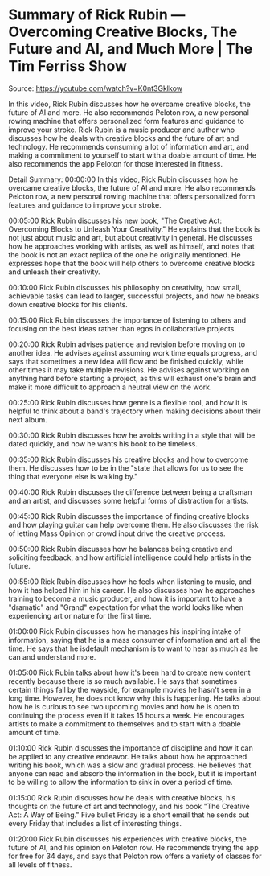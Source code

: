 # Summary of Rick Rubin — Overcoming Creative Blocks, The Future and AI, and Much More  | The Tim Ferriss Show

Source: https://youtube.com/watch?v=K0nt3GkIkow

In this video, Rick Rubin discusses how he overcame creative blocks, the future of AI and more. He also recommends Peloton row, a new personal rowing machine that offers personalized form features and guidance to improve your stroke.
Rick Rubin is a music producer and author who discusses how he deals with creative blocks and the future of art and technology. He recommends consuming a lot of information and art, and making a commitment to yourself to start with a doable amount of time. He also recommends the app Peloton for those interested in fitness.

Detail Summary: 
00:00:00
In this video, Rick Rubin discusses how he overcame creative blocks, the future of AI and more. He also recommends Peloton row, a new personal rowing machine that offers personalized form features and guidance to improve your stroke.

00:05:00
Rick Rubin discusses his new book, "The Creative Act: Overcoming Blocks to Unleash Your Creativity." He explains that the book is not just about music and art, but about creativity in general. He discusses how he approaches working with artists, as well as himself, and notes that the book is not an exact replica of the one he originally mentioned. He expresses hope that the book will help others to overcome creative blocks and unleash their creativity.

00:10:00
Rick Rubin discusses his philosophy on creativity, how small, achievable tasks can lead to larger, successful projects, and how he breaks down creative blocks for his clients.

00:15:00
Rick Rubin discusses the importance of listening to others and focusing on the best ideas rather than egos in collaborative projects.

00:20:00
Rick Rubin advises patience and revision before moving on to another idea. He advises against assuming work time equals progress, and says that sometimes a new idea will flow and be finished quickly, while other times it may take multiple revisions. He advises against working on anything hard before starting a project, as this will exhaust one's brain and make it more difficult to approach a neutral view on the work.

00:25:00
Rick Rubin discusses how genre is a flexible tool, and how it is helpful to think about a band's trajectory when making decisions about their next album.

00:30:00
Rick Rubin discusses how he avoids writing in a style that will be dated quickly, and how he wants his book to be timeless.

00:35:00
Rick Rubin discusses his creative blocks and how to overcome them. He discusses how to be in the "state that allows for us to see the thing that everyone else is walking by."

00:40:00
Rick Rubin discusses the difference between being a craftsman and an artist, and discusses some helpful forms of distraction for artists.

00:45:00
Rick Rubin discusses the importance of finding creative blocks and how playing guitar can help overcome them. He also discusses the risk of letting Mass Opinion or crowd input drive the creative process.

00:50:00
Rick Rubin discusses how he balances being creative and soliciting feedback, and how artificial intelligence could help artists in the future.

00:55:00
Rick Rubin discusses how he feels when listening to music, and how it has helped him in his career. He also discusses how he approaches training to become a music producer, and how it is important to have a "dramatic" and "Grand" expectation for what the world looks like when experiencing art or nature for the first time.

01:00:00
Rick Rubin discusses how he manages his inspiring intake of information, saying that he is a mass consumer of information and art all the time. He says that he isdefault mechanism is to want to hear as much as he can and understand more.

01:05:00
Rick Rubin talks about how it's been hard to create new content recently because there is so much available. He says that sometimes certain things fall by the wayside, for example movies he hasn't seen in a long time. However, he does not know why this is happening. He talks about how he is curious to see two upcoming movies and how he is open to continuing the process even if it takes 15 hours a week. He encourages artists to make a commitment to themselves and to start with a doable amount of time.

01:10:00
Rick Rubin discusses the importance of discipline and how it can be applied to any creative endeavor. He talks about how he approached writing his book, which was a slow and gradual process. He believes that anyone can read and absorb the information in the book, but it is important to be willing to allow the information to sink in over a period of time.

01:15:00
Rick Rubin discusses how he deals with creative blocks, his thoughts on the future of art and technology, and his book "The Creative Act: A Way of Being." Five bullet Friday is a short email that he sends out every Friday that includes a list of interesting things.

01:20:00
Rick Rubin discusses his experiences with creative blocks, the future of AI, and his opinion on Peloton row. He recommends trying the app for free for 34 days, and says that Peloton row offers a variety of classes for all levels of fitness.

